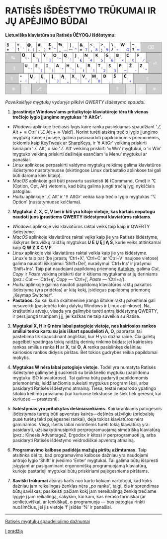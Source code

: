 
# RATISĖS IŠDĖSTYMO TRŪKUMAI IR JŲ APĖJIMO BŪDAI

__Lietuviška klaviatūra su Ratisės ŪĖYOQJ išdėstymu:__

![Ratisės ŪĖYOQJ išdėstymo klaviatūra su QWERTY spaudais](images/kb-lt-ratise-ueyoqj-qwerty.svg)

_Paveikslėlyje mygtukų vyduryje pilkšvi QWERTY išdėstymo spaudai._

1. __Įprastinėje Windows'ams pritaikytoje klaviatūroje tėra tik vienas trečiojo lygio įjungimo mygtukas ‘⇮ AltGr’__.
 + _Windows_ aplinkoje trečiasis lygis kaire ranka pasiekiamas spaudžiant ‘⎇ Alt + ⎈ Ctrl’ (‘⎇ Alt + ⎈ Vald’). Norint turėti atskirą trečio lygio įjungimo mygtuką kairėje pusėje, galima pasinaudoti papildomomis priemonėmis, tokiomis kaip [KeyTweak](https://keytweak.en.softonic.com/download) ar [SharpKeys](https://github.com/randyrants/sharpkeys), ir ‘⇮ AltGr’ veikimą priskirti kairiajam ‘⎇ Alt’, o šio ‘⎇ Alt’ veikimą priskirti ‘⊞ Win’ mygtukui, o ‘⊞ Win’ mygtuko veikimą priskirti dešinėje esančiam ‘≣ Menu‘ mygtukui ar panašiai.
 + _Linux_ aplinkose perpaskirti valdymo mygtukų reikšmę galima klaviatūros išdėstymo nustatymuose (skirtingose Linux darbastalio aplinkose tai gali būti daroma kiek kitaip).
 + _MacOS_ aplinkoje gali būti pravartu susikeisti __⌘__ (Command, Cmd) ir __⌥__ (Option, Opt, Alt) vietomis, kad būtų galima jungti trečią lygį nykščiais patogiau.
 + _Haiku_ aplinkoje ‘⎇ Alt’ ir ‘⇮ AltGr’ veikia kaip trečio lygio mygtukas ‘⌥ Option’ (nustatymuose keičiama).

2. __Mygtukai Z, X, C, V bei ir kiti yra kitoje vietoje, kas kartais nepatogu naudoti juos įprastiems QWERTY išdėstymui klaviatūros raktams__.
 + _Windows_ aplinkoje visi klaviatūros raktai veiks taip kaip ir QWERTY išdėstyme.
 + _MacOS_ aplinkoje klaviatūros raktai veiks kaip jie yra Ratisės išdėstyme, išskyrus lietuviškų raidžių mygtukus __Ū Ė Ų Ę Į Ą Š__, kurie veiks atitinkamai kaip __Q W Z X C V F__.
 + _Linux_ aplinkoje visi klaviatūros raktai veikia kaip jie yra išdėstyme. Linux'e taip pat (be įprastų ‘Ctrl+X’, ‘Ctrl+C’ ar ‘Ctrl+V’ naujose vietose) galima naudoti iškirpimui ‘Shift+Del’, nurašymui ‘Ctrl+Ins’ ir įrašymui ‘Shift+Ins’. Taip pat naudojant papildomą priemonę [Autokey](https://github.com/autokey/autokey/wiki/About), galima _Cut_, _Copy_ ir _Paste_ veikimą priskirti dar ir kitiems mygtukams ar jų deriniams (pvz.: _Cut_ — ‘Ctrl+ę’, _Copy_ — ‘Ctrl+į’, _Paste_ — ‘Ctrl+ą’).
 + _Haiku_ aplinkoje galima naudoti papildomą klaviatūros raktų pakaitos išdėstymą (yra pridėtas) ar kitą kokį, įsidiegus papildomą priemonę „Keymap Switcher“.
 + __Pastabos.__ Su kai kuria skaitmenine įranga šitokie raktų pakeitimai gali nesuveikti (pastebėta tokių dalykų Windows ir Linux aplinkose). Na, kraštutiniu atveju, visada yra galimybė turėti antrą išdėstymą QWERTY, ir persijungti trumpam į jį, jei kažkas ne taip suveikia su Ratise.

3. __Mygtukai X, H ir Q nėra labai patogioje vietoje, nes kairiosios rankos smiliui tenka kartu su jais iškart spaudelioti A, O__, paprastai tai pastebima tik spausdinant angliškai, kur _H_ yra dažna raidė. Čia galėtų pagelbėti ypatingas tokių raidžių derinių rinkimo būdas: jei kairiosios rankos smilius renka __H__ ar __X__, tai __O__, __A__ renka pasislinkęs dešiniau kairiosios rankos didysis pirštas. Bet tokios gudrybės reikia papildomai mokytis.

4. __Mygtukas W nėra labai patogioje vietoje.__ Todėl yra numatyta Ratisės išdėstyme galimybė jį susikeisti su brūkšnelio mygtuku (papildomu mygtuku ISO klaviatūrose). Tai galima būtų padaryti papildomomis priemonėmis, leidžiančiomis sukeisti mygtukus programiškai, arba pasidaryti Ratisės išdėstymo atmainą. Tiesa, testai neparodo ypatingo šitokio keitimo privalumo (kai kuriuose tekstuose jie šiek tiek geresni, kai kuriuose — prastesni).

5. __Išdėstymas yra pritaikytas dešiniarankiams.__ Kairiarankiams patogesnis išdėstymas turėtų būti apverstas kairės—dešinės atžvilgiu (priebalsių pusė turėtų tekti pajėgesnei rankai), deja tokios klaviatūros nėra gaminamos. Visgi, išeitis labai norintiems turėti tokią klaviatūrą yra: pasidaryti, užsisakyti/nusipirkti perprogramuojamą simetrišką klaviatūrą (pvz.: Kinesis Advantage2, Ergodox ir kitos) ir perprogramuoti ją, arba pasidaryti Ratisės išdėstymo veidrodiškai apverstą atmainą.

6. __Programavimo kalbose padidėja mažųjų pirštų užimtumas.__ Taip atsitinka dėl to, kad programavimo kalbose dažniau yra naudojami antrojo lygio ‘Shift’ ir įvedimo ‘Enter’ mygtukai. Tai galima būtų išspresti įsigyjant ar pasigaminant ergonomišką programuojamą klaviatūrą, kurioje pastarieji mygtukai būtų priskiriami pajėgesniems pirštams.

7. __Saviški trūkumai__ atsiras karts nuo karto kokiam vartotojui, kad koks dažniau jam reikalingas ženklas nėra „po ranka“, taigi, čia ir sprendimas būtų saviškas: pasikeisti pačiam kokį jam nereikalingą ženklą trečiame lygyje į jam reikalingą, sakykim, kai kam, kas nerašo tarmiškai (ar senlietuviškai, ar lenkiškai), o programuoja — bus patogiau rinkti nuošimčius, jei jis vietoje ‘ł’ įsidės ‘%’ ir panašiai.


----------------------------------------------

[Ratisės mygtukų spaudeliojimo dažnumai](mygtuku-spaudeliojimo-daznumai.md)

[Į pradžią](../README.md)
